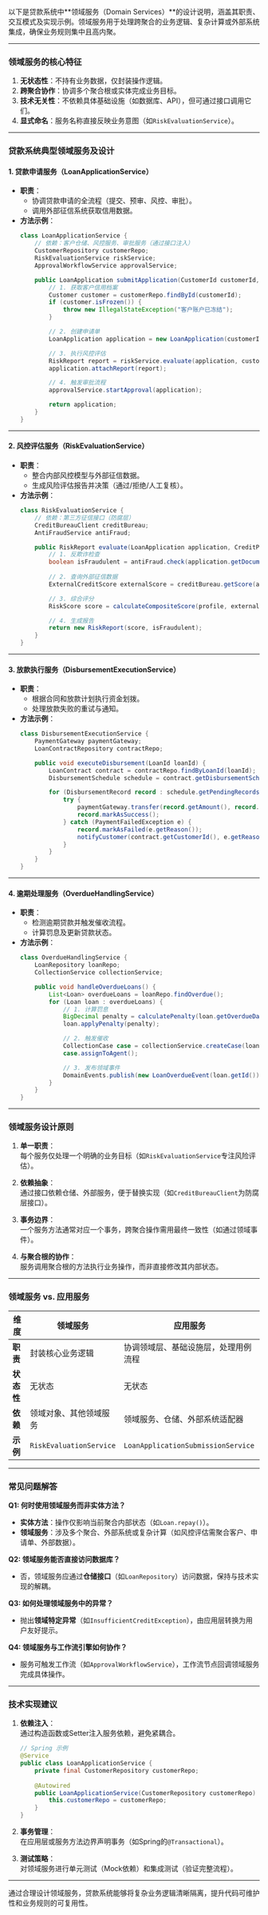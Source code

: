 以下是贷款系统中**领域服务（Domain Services）**的设计说明，涵盖其职责、交互模式及实现示例。领域服务用于处理跨聚合的业务逻辑、复杂计算或外部系统集成，确保业务规则集中且高内聚。

---

### **领域服务的核心特征**
1. **无状态性**：不持有业务数据，仅封装操作逻辑。
2. **跨聚合协作**：协调多个聚合根或实体完成业务目标。
3. **技术无关性**：不依赖具体基础设施（如数据库、API），但可通过接口调用它们。
4. **显式命名**：服务名称直接反映业务意图（如`RiskEvaluationService`）。

---

### **贷款系统典型领域服务及设计**

#### **1. 贷款申请服务（LoanApplicationService）**
- **职责**：
    - 协调贷款申请的全流程（提交、预审、风控、审批）。
    - 调用外部征信系统获取信用数据。
- **方法示例**：
  ```java
  class LoanApplicationService {
      // 依赖：客户仓储、风控服务、审批服务（通过接口注入）
      CustomerRepository customerRepo;
      RiskEvaluationService riskService;
      ApprovalWorkflowService approvalService;

      public LoanApplication submitApplication(CustomerId customerId, LoanProduct product) {
          // 1. 获取客户信用档案
          Customer customer = customerRepo.findById(customerId);
          if (customer.isFrozen()) {
              throw new IllegalStateException("客户账户已冻结");
          }

          // 2. 创建申请单
          LoanApplication application = new LoanApplication(customerId, product);

          // 3. 执行风控评估
          RiskReport report = riskService.evaluate(application, customer.getCreditProfile());
          application.attachReport(report);

          // 4. 触发审批流程
          approvalService.startApproval(application);

          return application;
      }
  }
  ```

---

#### **2. 风控评估服务（RiskEvaluationService）**
- **职责**：
    - 整合内部风控模型与外部征信数据。
    - 生成风险评估报告并决策（通过/拒绝/人工复核）。
- **方法示例**：
  ```java
  class RiskEvaluationService {
      // 依赖：第三方征信接口（防腐层）
      CreditBureauClient creditBureau;
      AntiFraudService antiFraud;

      public RiskReport evaluate(LoanApplication application, CreditProfile profile) {
          // 1. 反欺诈检查
          boolean isFraudulent = antiFraud.check(application.getDocuments());
          
          // 2. 查询外部征信数据
          ExternalCreditScore externalScore = creditBureau.getScore(application.getCustomerId());

          // 3. 综合评分
          RiskScore score = calculateCompositeScore(profile, externalScore);

          // 4. 生成报告
          return new RiskReport(score, isFraudulent);
      }
  }
  ```

---

#### **3. 放款执行服务（DisbursementExecutionService）**
- **职责**：
    - 根据合同和放款计划执行资金划拨。
    - 处理放款失败的重试与通知。
- **方法示例**：
  ```java
  class DisbursementExecutionService {
      PaymentGateway paymentGateway;
      LoanContractRepository contractRepo;

      public void executeDisbursement(LoanId loanId) {
          LoanContract contract = contractRepo.findByLoanId(loanId);
          DisbursementSchedule schedule = contract.getDisbursementSchedule();

          for (DisbursementRecord record : schedule.getPendingRecords()) {
              try {
                  paymentGateway.transfer(record.getAmount(), record.getAccount());
                  record.markAsSuccess();
              } catch (PaymentFailedException e) {
                  record.markAsFailed(e.getReason());
                  notifyCustomer(contract.getCustomerId(), e.getReason());
              }
          }
      }
  }
  ```

---

#### **4. 逾期处理服务（OverdueHandlingService）**
- **职责**：
    - 检测逾期贷款并触发催收流程。
    - 计算罚息及更新贷款状态。
- **方法示例**：
  ```java
  class OverdueHandlingService {
      LoanRepository loanRepo;
      CollectionService collectionService;

      public void handleOverdueLoans() {
          List<Loan> overdueLoans = loanRepo.findOverdue();
          for (Loan loan : overdueLoans) {
              // 1. 计算罚息
              BigDecimal penalty = calculatePenalty(loan.getOverdueDays());
              loan.applyPenalty(penalty);

              // 2. 触发催收
              CollectionCase case = collectionService.createCase(loan.getId());
              case.assignToAgent();

              // 3. 发布领域事件
              DomainEvents.publish(new LoanOverdueEvent(loan.getId()));
          }
      }
  }
  ```

---

### **领域服务设计原则**
1. **单一职责**：  
   每个服务仅处理一个明确的业务目标（如`RiskEvaluationService`专注风险评估）。

2. **依赖抽象**：  
   通过接口依赖仓储、外部服务，便于替换实现（如`CreditBureauClient`为防腐层接口）。

3. **事务边界**：  
   一个服务方法通常对应一个事务，跨聚合操作需用最终一致性（如通过领域事件）。

4. **与聚合根的协作**：  
   服务调用聚合根的方法执行业务操作，而非直接修改其内部状态。

---

### **领域服务 vs. 应用服务**
| **维度**         | **领域服务**                          | **应用服务**                          |
|-------------------|--------------------------------------|--------------------------------------|
| **职责**          | 封装核心业务逻辑                      | 协调领域层、基础设施层，处理用例流程  |
| **状态性**        | 无状态                               | 无状态                               |
| **依赖**          | 领域对象、其他领域服务                | 领域服务、仓储、外部系统适配器        |
| **示例**          | `RiskEvaluationService`              | `LoanApplicationSubmissionService`   |

---

### **常见问题解答**
**Q1: 何时使用领域服务而非实体方法？**
- **实体方法**：操作仅影响当前聚合内部状态（如`Loan.repay()`）。
- **领域服务**：涉及多个聚合、外部系统或复杂计算（如风控评估需聚合客户、申请单、外部数据）。

**Q2: 领域服务能否直接访问数据库？**
- 否，领域服务应通过**仓储接口**（如`LoanRepository`）访问数据，保持与技术实现的解耦。

**Q3: 如何处理领域服务中的异常？**
- 抛出**领域特定异常**（如`InsufficientCreditException`），由应用层转换为用户友好提示。

**Q4: 领域服务与工作流引擎如何协作？**
- 服务可触发工作流（如`ApprovalWorkflowService`），工作流节点回调领域服务完成具体操作。

---

### **技术实现建议**
1. **依赖注入**：  
   通过构造函数或Setter注入服务依赖，避免紧耦合。
   ```java
   // Spring 示例
   @Service
   public class LoanApplicationService {
       private final CustomerRepository customerRepo;
       
       @Autowired
       public LoanApplicationService(CustomerRepository customerRepo) {
           this.customerRepo = customerRepo;
       }
   }
   ```

2. **事务管理**：  
   在应用层或服务方法边界声明事务（如Spring的`@Transactional`）。

3. **测试策略**：  
   对领域服务进行单元测试（Mock依赖）和集成测试（验证完整流程）。

---

通过合理设计领域服务，贷款系统能够将复杂业务逻辑清晰隔离，提升代码可维护性和业务规则的可复用性。